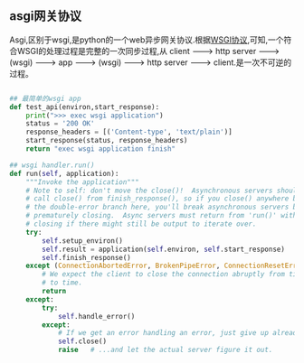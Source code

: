 ## asgi网关协议
Asgi,区别于wsgi,是python的一个web异步网关协议.根据[WSGI协议](!'../WSGI/1-python原生的wsgi模块.md'),可知,一个符合WSGI的处理过程是完整的一次同步过程,从 client ---> http server ---> (wsgi) ---> app ---> (wsgi) ---> http server ---> client.是一次不可逆的过程。

```python 

## 最简单的wsgi app
def test_api(environ,start_response):
    print(">>> exec wsgi application")
    status = '200 OK'
    response_headers = [('Content-type', 'text/plain')]
    start_response(status, response_headers)
    return "exec wsgi application finish"

## wsgi handler.run()
def run(self, application):
    """Invoke the application"""
    # Note to self: don't move the close()!  Asynchronous servers shouldn't
    # call close() from finish_response(), so if you close() anywhere but
    # the double-error branch here, you'll break asynchronous servers by
    # prematurely closing.  Async servers must return from 'run()' without
    # closing if there might still be output to iterate over.
    try:
        self.setup_environ()
        self.result = application(self.environ, self.start_response)
        self.finish_response()
    except (ConnectionAbortedError, BrokenPipeError, ConnectionResetError):
        # We expect the client to close the connection abruptly from time
        # to time.
        return
    except:
        try:
            self.handle_error()
        except:
            # If we get an error handling an error, just give up already!
            self.close()
            raise   # ...and let the actual server figure it out.

```

